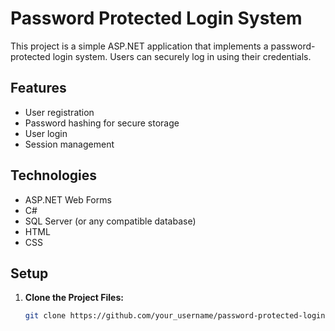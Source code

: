 # Password Protected Login System

This project is a simple ASP.NET application that implements a password-protected login system. Users can securely log in using their credentials.

## Features

- User registration
- Password hashing for secure storage
- User login
- Session management

## Technologies

- ASP.NET Web Forms
- C#
- SQL Server (or any compatible database)
- HTML
- CSS

## Setup

1. **Clone the Project Files:**
   ```bash
   git clone https://github.com/your_username/password-protected-login.git
